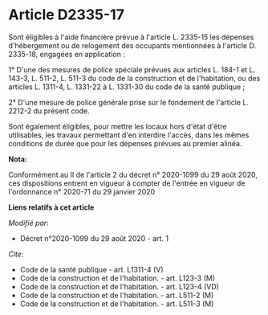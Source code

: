 # Article D2335-17

Sont éligibles à l'aide financière prévue à l'article L. 2335-15 les dépenses d'hébergement ou de relogement des occupants
mentionnées à l'article D. 2335-18, engagées en application :

1° D'une des mesures de police spéciale prévues aux articles L. 184-1 et L. 143-3, L. 511-2, L. 511-3 du code de la
construction et de l'habitation, ou des articles L. 1311-4, L. 1331-22 à L. 1331-30 du code de la santé publique ;

2° D'une mesure de police générale prise sur le fondement de l'article L. 2212-2 du présent code.

Sont également éligibles, pour mettre les locaux hors d'état d'être utilisables, les travaux permettant d'en interdire
l'accès, dans les mêmes conditions de durée que pour les dépenses prévues au premier alinéa.

**Nota:**

Conformément au II de l'article 2 du décret n° 2020-1099 du 29 août 2020, ces dispositions entrent en vigueur à compter de
l'entrée en vigueur de l'ordonnance n° 2020-71 du 29 janvier 2020

**Liens relatifs à cet article**

_Modifié par_:

  - Décret n°2020-1099 du 29 août 2020 - art. 1

_Cite_:

  - Code de la santé publique - art. L1311-4 (V)
  - Code de la construction et de l'habitation. - art. L123-3 (M)
  - Code de la construction et de l'habitation. - art. L123-4 (VD)
  - Code de la construction et de l'habitation. - art. L511-2 (M)
  - Code de la construction et de l'habitation. - art. L511-3 (M)
